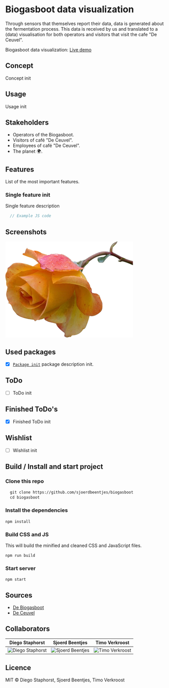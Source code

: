 # Biogasboot data visualization
Through sensors that themselves report their data, data is generated about the fermentation process. This data is received by us and translated to a (data) visualisation for both operators and visitors that visit the cafe "De Ceuvel".

Biogasboot data visualization: [Live demo](#)

## Concept
Concept init

## Usage
Usage init

## Stakeholders
- Operators of the Biogasboot.
- Visitors of café "De Ceuvel".
- Employees of café "De Ceuvel".
- The planet :earth_africa:. 

## Features
List of the most important features.

### Single feature init
Single feature description
```javascript
  // Example JS code
```

## Screenshots
![example-image](./repo-images/example-image.png)

## Used packages
* [x] [`Package init`](#) package description init.

## ToDo
* [ ] ToDo init

## Finished ToDo's
* [x] Finished ToDo init

## Wishlist
* [ ] Wishlist init

## Build / Install and start project

### Clone this repo

```
  git clone https://github.com/sjoerdbeentjes/biogasboot
  cd biogasboot
```

### Install the dependencies
```
npm install
```

### Build CSS and JS
This will build the minified and cleaned CSS and JavaScript files.
```
npm run build
```

### Start server
```
npm start
```

## Sources
- [De Biogasboot](http://www.biogasboot.nl/)
- [De Ceuvel](http://deceuvel.nl/nl/)

## Collaborators
Diego Staphorst   | Sjoerd Beentjes  | Timo Verkroost  
--- | --- | ---
![Diego Staphorst][diego] | ![Sjoerd Beentjes][sjoerd] | ![Timo Verkroost][timo]
## Licence
MIT © Diego Staphorst, Sjoerd Beentjes, Timo Verkroost

[diego]: https://avatars0.githubusercontent.com/u/10053770?v=3&s=460 "Diego Staphorst"

[sjoerd]: https://avatars3.githubusercontent.com/u/11621275?v=3&s=460 "Sjoerd Beentjes"

[timo]: https://avatars2.githubusercontent.com/u/17787175?v=3&s=460 "Timo Verkroost"
